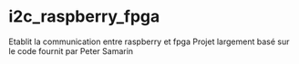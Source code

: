 # i2c_raspberry_fpga
Etablit la communication entre raspberry et fpga
Projet largement basé sur le code fournit par Peter Samarin

